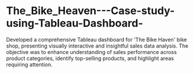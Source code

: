 # The_Bike_Heaven---Case-study-using-Tableau-Dashboard-
Developed a comprehensive Tableau dashboard for 'The Bike Haven' bike shop, presenting visually interactive and insightful sales data analysis. The objective was to enhance understanding of sales performance across product categories, identify top-selling products, and highlight areas requiring attention.
